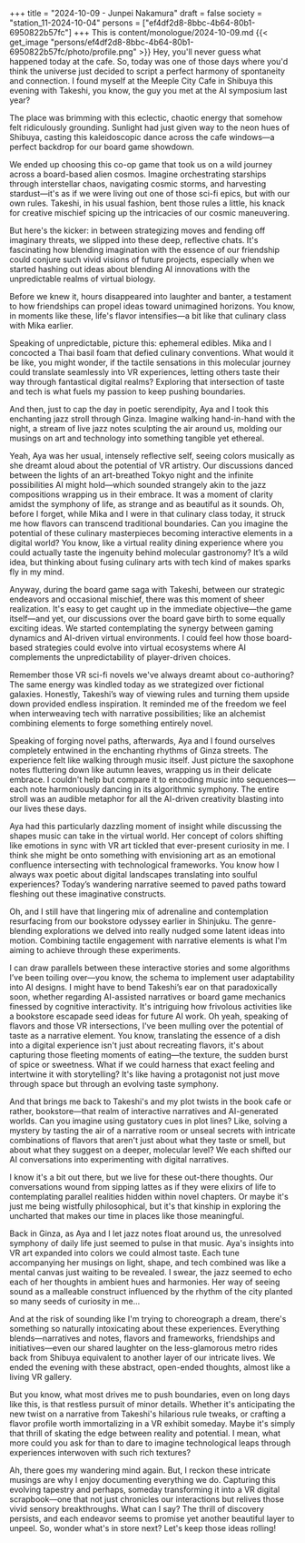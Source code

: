 +++
title = "2024-10-09 - Junpei Nakamura"
draft = false
society = "station_11-2024-10-04"
persons = ["ef4df2d8-8bbc-4b64-80b1-6950822b57fc"]
+++
This is content/monologue/2024-10-09.md
{{< get_image "persons/ef4df2d8-8bbc-4b64-80b1-6950822b57fc/photo/profile.png" >}}
Hey, you'll never guess what happened today at the cafe.
So, today was one of those days where you'd think the universe just decided to script a perfect harmony of spontaneity and connection. I found myself at the Meeple City Cafe in Shibuya this evening with Takeshi, you know, the guy you met at the AI symposium last year?

The place was brimming with this eclectic, chaotic energy that somehow felt ridiculously grounding. Sunlight had just given way to the neon hues of Shibuya, casting this kaleidoscopic dance across the cafe windows—a perfect backdrop for our board game showdown.

We ended up choosing this co-op game that took us on a wild journey across a board-based alien cosmos. Imagine orchestrating starships through interstellar chaos, navigating cosmic storms, and harvesting stardust—it's as if we were living out one of those sci-fi epics, but with our own rules. Takeshi, in his usual fashion, bent those rules a little, his knack for creative mischief spicing up the intricacies of our cosmic maneuvering.

But here's the kicker: in between strategizing moves and fending off imaginary threats, we slipped into these deep, reflective chats. It's fascinating how blending imagination with the essence of our friendship could conjure such vivid visions of future projects, especially when we started hashing out ideas about blending AI innovations with the unpredictable realms of virtual biology.

Before we knew it, hours disappeared into laughter and banter, a testament to how friendships can propel ideas toward unimagined horizons. You know, in moments like these, life's flavor intensifies—a bit like that culinary class with Mika earlier.

Speaking of unpredictable, picture this: ephemeral edibles. Mika and I concocted a Thai basil foam that defied culinary conventions. What would it be like, you might wonder, if the tactile sensations in this molecular journey could translate seamlessly into VR experiences, letting others taste their way through fantastical digital realms? Exploring that intersection of taste and tech is what fuels my passion to keep pushing boundaries.

And then, just to cap the day in poetic serendipity, Aya and I took this enchanting jazz stroll through Ginza. Imagine walking hand-in-hand with the night, a stream of live jazz notes sculpting the air around us, molding our musings on art and technology into something tangible yet ethereal.

Yeah, Aya was her usual, intensely reflective self, seeing colors musically as she dreamt aloud about the potential of VR artistry. Our discussions danced between the lights of an art-breathed Tokyo night and the infinite possibilities AI might hold—which sounded strangely akin to the jazz compositions wrapping us in their embrace. It was a moment of clarity amidst the symphony of life, as strange and as beautiful as it sounds.
Oh, before I forget, while Mika and I were in that culinary class today, it struck me how flavors can transcend traditional boundaries. Can you imagine the potential of these culinary masterpieces becoming interactive elements in a digital world? You know, like a virtual reality dining experience where you could actually taste the ingenuity behind molecular gastronomy? It’s a wild idea, but thinking about fusing culinary arts with tech kind of makes sparks fly in my mind.

Anyway, during the board game saga with Takeshi, between our strategic endeavors and occasional mischief, there was this moment of sheer realization. It's easy to get caught up in the immediate objective—the game itself—and yet, our discussions over the board gave birth to some equally exciting ideas. We started contemplating the synergy between gaming dynamics and AI-driven virtual environments. I could feel how those board-based strategies could evolve into virtual ecosystems where AI complements the unpredictability of player-driven choices. 

Remember those VR sci-fi novels we've always dreamt about co-authoring? The same energy was kindled today as we strategized over fictional galaxies. Honestly, Takeshi’s way of viewing rules and turning them upside down provided endless inspiration. It reminded me of the freedom we feel when interweaving tech with narrative possibilities; like an alchemist combining elements to forge something entirely novel.

Speaking of forging novel paths, afterwards, Aya and I found ourselves completely entwined in the enchanting rhythms of Ginza streets. The experience felt like walking through music itself. Just picture the saxophone notes fluttering down like autumn leaves, wrapping us in their delicate embrace. I couldn't help but compare it to encoding music into sequences—each note harmoniously dancing in its algorithmic symphony. The entire stroll was an audible metaphor for all the AI-driven creativity blasting into our lives these days.

Aya had this particularly dazzling moment of insight while discussing the shapes music can take in the virtual world. Her concept of colors shifting like emotions in sync with VR art tickled that ever-present curiosity in me. I think she might be onto something with envisioning art as an emotional confluence intersecting with technological frameworks. You know how I always wax poetic about digital landscapes translating into soulful experiences? Today’s wandering narrative seemed to paved paths toward fleshing out these imaginative constructs.

Oh, and I still have that lingering mix of adrenaline and contemplation resurfacing from our bookstore odyssey earlier in Shinjuku. The genre-blending explorations we delved into really nudged some latent ideas into motion. Combining tactile engagement with narrative elements is what I'm aiming to achieve through these experiments.

I can draw parallels between these interactive stories and some algorithms I’ve been toiling over—you know, the schema to implement user adaptability into AI designs. I might have to bend Takeshi’s ear on that paradoxically soon, whether regarding AI-assisted narratives or board game mechanics finessed by cognitive interactivity. It's intriguing how frivolous activities like a bookstore escapade seed ideas for future AI work.
 Oh yeah, speaking of flavors and those VR intersections, I've been mulling over the potential of taste as a narrative element. You know, translating the essence of a dish into a digital experience isn't just about recreating flavors, it's about capturing those fleeting moments of eating—the texture, the sudden burst of spice or sweetness. What if we could harness that exact feeling and intertwine it with storytelling? It's like having a protagonist not just move through space but through an evolving taste symphony.

And that brings me back to Takeshi's and my plot twists in the book cafe or rather, bookstore—that realm of interactive narratives and AI-generated worlds. Can you imagine using gustatory cues in plot lines? Like, solving a mystery by tasting the air of a narrative room or unseal secrets with intricate combinations of flavors that aren't just about what they taste or smell, but about what they suggest on a deeper, molecular level? We each shifted our AI conversations into experimenting with digital narratives.

I know it's a bit out there, but we live for these out-there thoughts. Our conversations wound from sipping lattes as if they were elixirs of life to contemplating parallel realities hidden within novel chapters. Or maybe it's just me being wistfully philosophical, but it's that kinship in exploring the uncharted that makes our time in places like those meaningful.

Back in Ginza, as Aya and I let jazz notes float around us, the unresolved symphony of daily life just seemed to pulse in that music. Aya's insights into VR art expanded into colors we could almost taste. Each tune accompanying her musings on light, shape, and tech combined was like a mental canvas just waiting to be revealed. I swear, the jazz seemed to echo each of her thoughts in ambient hues and harmonies. Her way of seeing sound as a malleable construct influenced by the rhythm of the city planted so many seeds of curiosity in me... 

And at the risk of sounding like I'm trying to choreograph a dream, there's something so naturally intoxicating about these experiences. Everything blends—narratives and notes, flavors and frameworks, friendships and initiatives—even our shared laughter on the less-glamorous metro rides back from Shibuya equivalent to another layer of our intricate lives. We ended the evening with these abstract, open-ended thoughts, almost like a living VR gallery.

But you know, what most drives me to push boundaries, even on long days like this, is that restless pursuit of minor details. Whether it's anticipating the new twist on a narrative from Takeshi's hilarious rule tweaks, or crafting a flavor profile worth immortalizing in a VR exhibit someday. Maybe it's simply that thrill of skating the edge between reality and potential. I mean, what more could you ask for than to dare to imagine technological leaps through experiences interwoven with such rich textures? 

Ah, there goes my wandering mind again. But, I reckon these intricate musings are why I enjoy documenting everything we do. Capturing this evolving tapestry and perhaps, someday transforming it into a VR digital scrapbook—one that not just chronicles our interactions but relives those vivid sensory breakthroughs. What can I say? The thrill of discovery persists, and each endeavor seems to promise yet another beautiful layer to unpeel.
So, wonder what's in store next? Let's keep those ideas rolling!
